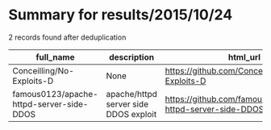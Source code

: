 
# Summary for results/2015/10/24
    
2 records found after deduplication

| full_name | description | html_url | matched_list | matched_count | pushed_at | size | stargazers_count | language | forks_count |
|------------------------------------------|---------------------------------------|-------------------------------------------------------------|----------------|-----------------|---------------------------|--------|--------------------|------------|---------------|
| Conceilling/No-Exploits-D | None | https://github.com/Conceilling/No-Exploits-D | ['exploit'] | 1 | 2015-10-24 14:30:16+00:00 | 0 | 0 | | 0 |
| famous0123/apache-httpd-server-side-DDOS | apache/httpd server side DDOS exploit | https://github.com/famous0123/apache-httpd-server-side-DDOS | ['exploit'] | 1 | 2015-10-24 05:48:37+00:00 | 136 | 2 | PHP | 3 |

